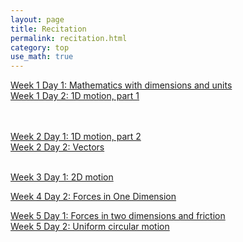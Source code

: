 ```yaml
---
layout: page
title: Recitation
permalink: recitation.html
category: top
use_math: true
---
```



<a href="recitation/week1/recitation-units-motion.pdf">Week 1 Day 1: Mathematics with dimensions and units </a><br>
<a href="recitation/week1/recitation-1D-motion-1.pdf">Week 1 Day 2: 1D motion, part 1</a>

<br><br>
<a href="recitation/week2/recitation-1D-motion-2.pdf">Week 2 Day 1: 1D motion, part 2</a><br>
<a href="recitation/week2/recitation-vectors.pdf">Week 2 Day 2: Vectors</a><br>
<br>

<a href="recitation/week3/recitation-2D-motion.pdf">Week 3 Day 1: 2D motion</a><br>

<a href="recitation/week4/recitation-forces.pdf">Week 4 Day 2: Forces in One Dimension</a><br>

<a href="recitation/week5/recitation-forces2.pdf">Week 5 Day 1: Forces in two
 dimensions and friction</a><br>
<a href="recitation/week5/recitation-uniform-circular-motion-1.pdf">Week 5 Day 2: Uniform circular motion</a>

